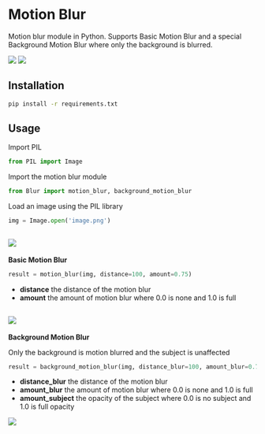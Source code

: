 # Motion Blur
Motion blur module in Python. Supports Basic Motion Blur and a special Background Motion Blur where only the background is blurred.

![](https://cdn.discordapp.com/attachments/1120417968032063538/1194679612769304717/basic_blur.png?ex=65b13b17&is=659ec617&hm=ebfde91b36e9afb5e6066c44ed01b129c9a573c75f2cb4c74868dabf21cd17a5&)
![](https://cdn.discordapp.com/attachments/1120417968032063538/1194683576709550080/bg_blur.png?ex=65b13ec8&is=659ec9c8&hm=d7e6b2c543518e7450ac25db5aa222a7f7f8047018ac2cca0df0a0d31468fa4f&)

## Installation
```bash
pip install -r requirements.txt
```

## Usage
Import PIL
```python
from PIL import Image
```
Import the motion blur module
```python
from Blur import motion_blur, background_motion_blur
```

Load an image using the PIL library
```python
img = Image.open('image.png')
```
![](https://cdn.discordapp.com/attachments/1120417968032063538/1194679023243120690/image-normal.png?ex=65b13a8b&is=659ec58b&hm=1510b72453dafba78d3068e02e043b0abed6314dd712845d7af6810d8b2a4da4&)
---

**Basic Motion Blur**
```python
result = motion_blur(img, distance=100, amount=0.75)
```
- **distance** the distance of the motion blur
- **amount** the amount of motion blur where 0.0 is none and 1.0 is full
  
![](https://cdn.discordapp.com/attachments/1120417968032063538/1194679612769304717/basic_blur.png?ex=65b13b17&is=659ec617&hm=ebfde91b36e9afb5e6066c44ed01b129c9a573c75f2cb4c74868dabf21cd17a5&)
---

**Background Motion Blur** 

Only the background is motion blurred and the subject is unaffected
```python
result = background_motion_blur(img, distance_blur=100, amount_blur=0.75, amount_subject=1.0)
```
- **distance_blur** the distance of the motion blur
- **amount_blur** the amount of motion blur where 0.0 is none and 1.0 is full
- **amount_subject** the opacity of the subject where 0.0 is no subject and 1.0 is full opacity

![](https://cdn.discordapp.com/attachments/1120417968032063538/1194683576709550080/bg_blur.png?ex=65b13ec8&is=659ec9c8&hm=d7e6b2c543518e7450ac25db5aa222a7f7f8047018ac2cca0df0a0d31468fa4f&)
